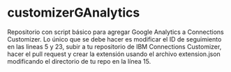 # customizerGAnalytics
Repositorio con script básico para agregar Google Analytics a Connections Customizer.
Lo único que se debe hacer es modificar el ID de seguimiento en las lineas 5 y 23, subir a tu repositorio de IBM Connections Customizer, hacer el pull request y crear la extensión usando el archivo extension.json modificando el directorio de tu repo en la línea 15.
